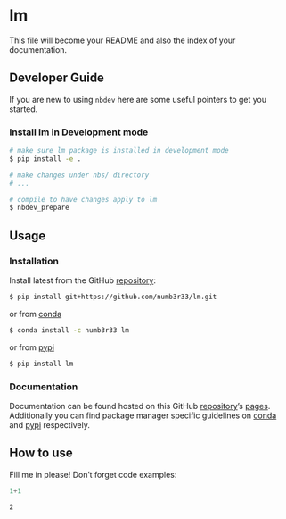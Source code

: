 # lm


<!-- WARNING: THIS FILE WAS AUTOGENERATED! DO NOT EDIT! -->

This file will become your README and also the index of your
documentation.

## Developer Guide

If you are new to using `nbdev` here are some useful pointers to get you
started.

### Install lm in Development mode

``` sh
# make sure lm package is installed in development mode
$ pip install -e .

# make changes under nbs/ directory
# ...

# compile to have changes apply to lm
$ nbdev_prepare
```

## Usage

### Installation

Install latest from the GitHub
[repository](https://github.com/numb3r33/lm):

``` sh
$ pip install git+https://github.com/numb3r33/lm.git
```

or from [conda](https://anaconda.org/numb3r33/lm)

``` sh
$ conda install -c numb3r33 lm
```

or from [pypi](https://pypi.org/project/lm/)

``` sh
$ pip install lm
```

### Documentation

Documentation can be found hosted on this GitHub
[repository](https://github.com/numb3r33/lm)’s
[pages](https://numb3r33.github.io/lm/). Additionally you can find
package manager specific guidelines on
[conda](https://anaconda.org/numb3r33/lm) and
[pypi](https://pypi.org/project/lm/) respectively.

## How to use

Fill me in please! Don’t forget code examples:

``` python
1+1
```

    2
